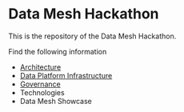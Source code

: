 # Data Mesh Hackathon
This is the repository of the Data Mesh Hackathon.

Find the following information

 * [Architecture](./documentation/Architecture.md)
 * [Data Platform Infrastructure](./documentation/DataPlatform.md)
 * [Governance](./documentation/Governance.md)
 * Technologies
 * Data Mesh Showcase


